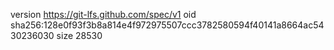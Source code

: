 version https://git-lfs.github.com/spec/v1
oid sha256:128e0f93f3b8a814e4f972975507ccc3782580594f40141a8664ac5430236030
size 28530

